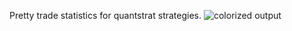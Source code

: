 Pretty trade statistics for quantstrat strategies. 
![colorized output](https://raw.github.com/milktrader/strut/master/img/output.png)
